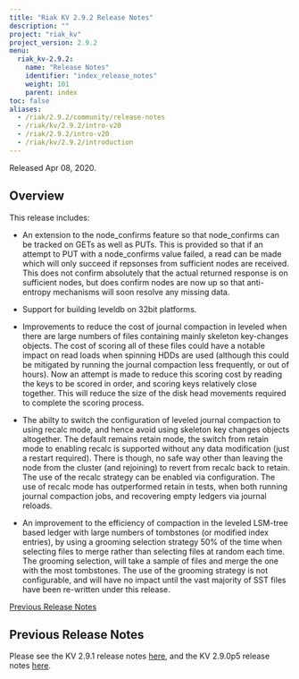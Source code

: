 ```yaml
---
title: "Riak KV 2.9.2 Release Notes"
description: ""
project: "riak_kv"
project_version: 2.9.2
menu:
  riak_kv-2.9.2:
    name: "Release Notes"
    identifier: "index_release_notes"
    weight: 101
    parent: index
toc: false
aliases:
  - /riak/2.9.2/community/release-notes
  - /riak/kv/2.9.2/intro-v20
  - /riak/2.9.2/intro-v20
  - /riak/kv/2.9.2/introduction
---
```


Released Apr 08, 2020.


## Overview

This release includes:

- An extension to the node_confirms feature so that node_confirms can be tracked on GETs as well as PUTs. This is provided so that if an attempt to PUT with a node_confirms value failed, a read can be made which will only succeed if repsonses from sufficient nodes are received. This does not confirm absolutely that the actual returned response is on sufficient nodes, but does confirm nodes are now up so that anti-entropy mechanisms will soon resolve any missing data.

- Support for building leveldb on 32bit platforms.

- Improvements to reduce the cost of journal compaction in leveled when there are large numbers of files containing mainly skeleton key-changes objects. The cost of scoring all of these files could have a notable impact on read loads when spinning HDDs are used (although this could be mitigated by running the journal compaction less frequently, or out of hours). Now an attempt is made to reduce this scoring cost by reading the keys to be scored in order, and scoring keys relatively close together. This will reduce the size of the disk head movements required to complete the scoring process.

- The abilty to switch the configuration of leveled journal compaction to using recalc mode, and hence avoid using skeleton key changes objects altogether. The default remains retain mode, the switch from retain mode to enabling recalc is supported without any data modification (just a restart required). There is though, no safe way other than leaving the node from the cluster (and rejoining) to revert from recalc back to retain. The use of the recalc strategy can be enabled via configuration. The use of recalc mode has outperformed retain in tests, when both running journal compaction jobs, and recovering empty ledgers via journal reloads.

- An improvement to the efficiency of compaction in the leveled LSM-tree based ledger with large numbers of tombstones (or modified index entries), by using a grooming selection strategy 50% of the time when selecting files to merge rather than selecting files at random each time. The grooming selection, will take a sample of files and merge the one with the most tombstones. The use of the grooming strategy is not configurable, and will have no impact until the vast majority of SST files have been re-written under this release.

[Previous Release Notes](#previous-release-notes)


## Previous Release Notes

Please see the KV 2.9.1 release notes [here]({{<baseurl>}}riak/kv/2.9.1/release-notes/), and the KV 2.9.0p5 release notes [here]({{<baseurl>}}riak/kv/2.9.0p5/release-notes/).
